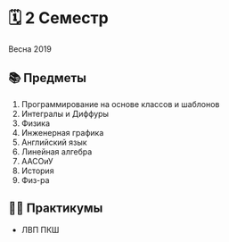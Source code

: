 # 🗓 2 Семестр

Весна 2019

## 📚 Предметы

1. Программирование на основе классов и шаблонов
2. Интегралы и Диффуры
3. Физика
4. Инженерная графика
5. Английский язык
6. Линейная алгебра
7. ААСОиУ
8. История
9. Физ-ра

## 👨‍💻 Практикумы

* ЛВП ПКШ
